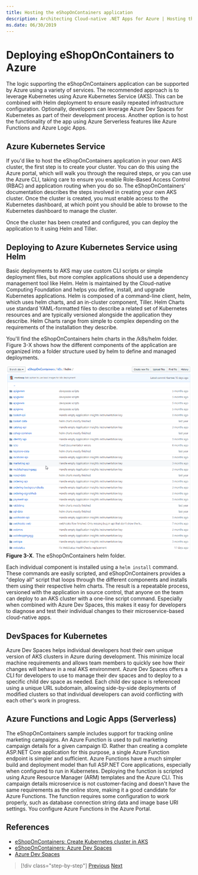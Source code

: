 ```yaml
---
title: Hosting the eShopOnContainers application
description: Architecting Cloud-native .NET Apps for Azure | Hosting the eShopOnContainers Application
ms.date: 06/30/2019
---
```

# Deploying eShopOnContainers to Azure

The logic supporting the eShopOnContainers application can be supported by Azure using a variety of services. The recommended approach is to leverage Kubernetes using Azure Kubernetes Service (AKS). This can be combined with Helm deployment to ensure easily repeated infrastructure configuration. Optionally, developers can leverage Azure Dev Spaces for Kubernetes as part of their development process. Another option is to host the functionality of the app using Azure Serverless features like Azure Functions and Azure Logic Apps.

## Azure Kubernetes Service

If you'd like to host the eShopOnContainers application in your own AKS cluster, the first step is to create your cluster. You can do this using the Azure portal, which will walk you through the required steps, or you can use the Azure CLI, taking care to ensure you enable Role-Based Access Control (RBAC) and application routing when you do so. The eShopOnContainers' documentation describes the steps involved in creating your own AKS cluster. Once the cluster is created, you must enable access to the Kubernetes dashboard, at which point you should be able to browse to the Kubernetes dashboard to manage the cluster.

Once the cluster has been created and configured, you can deploy the application to it using Helm and Tiller.

## Deploying to Azure Kubernetes Service using Helm

Basic deployments to AKS may use custom CLI scripts or simple deployment files, but more complex applications should use a dependency management tool like Helm. Helm is maintained by the Cloud-native Computing Foundation and helps you define, install, and upgrade Kubernetes applications. Helm is composed of a command-line client, helm, which uses helm charts, and an in-cluster component, Tiller. Helm Charts use standard YAML-formatted files to describe a related set of Kubernetes resources and are typically versioned alongside the application they describe. Helm Charts range from simple to complex depending on the requirements of the installation they describe.

You'll find the eShopOnContainers helm charts in the /k8s/helm folder. Figure 3-X shows how the different components of the application are organized into a folder structure used by helm to define and managed deployments.

![eShopOnContainers Architecture](media/eshoponcontainers-helm-folder.png)
**Figure 3-X**. The eShopOnContainers helm folder.

Each individual component is installed using a `helm install` command. These commands are easily scripted, and eShopOnContainers provides a "deploy all" script that loops through the different components and installs them using their respective helm charts. The result is a repeatable process, versioned with the application in source control, that anyone on the team can deploy to an AKS cluster with a one-line script command. Especially when combined with Azure Dev Spaces, this makes it easy for developers to diagnose and test their individual changes to their microservice-based cloud-native apps.

## DevSpaces for Kubernetes

Azure Dev Spaces helps individual developers host their own unique version of AKS clusters in Azure during development. This minimize local machine requirements and allows team members to quickly see how their changes will behave in a real AKS environment. Azure Dev Spaces offers a CLI for developers to use to manage their dev spaces and to deploy to a specific child dev space as needed. Each child dev space is referenced using a unique URL subdomain, allowing side-by-side deployments of modified clusters so that individual developers can avoid conflicting with each other's work in progress.

## Azure Functions and Logic Apps (Serverless)

The eShopOnContainers sample includes support for tracking online marketing campaigns. An Azure Function is used to pull marketing campaign details for a given campaign ID. Rather than creating a complete ASP.NET Core application for this purpose, a single Azure Function endpoint is simpler and sufficient. Azure Functions have a much simpler build and deployment model than full ASP.NET Core applications, especially when configured to run in Kubernetes. Deploying the function is scripted using Azure Resource Manager (ARM) templates and the Azure CLI. This campaign details microservice is not customer-facing and doesn't have the same requirements as the online store, making it a good candidate for Azure Functions. The function requires some configuration to work properly, such as database connection string data and image base URI settings. You configure Azure Functions in the Azure Portal.

## References

- [eShopOnContainers: Create Kubernetes cluster in AKS](https://github.com/dotnet-architecture/eShopOnContainers/wiki/Deploy-to-Azure-Kubernetes-Service-(AKS)#create-kubernetes-cluster-in-aks)
- [eShopOnContainers: Azure Dev Spaces](https://github.com/dotnet-architecture/eShopOnContainers/wiki/Azure-Dev-Spaces)
- [Azure Dev Spaces](https://docs.microsoft.com/azure/dev-spaces/about)

>[!div class="step-by-step"]
>[Previous](map-eshoponcontainers-azure-services.md)
>[Next](centralized-configuration.md)
